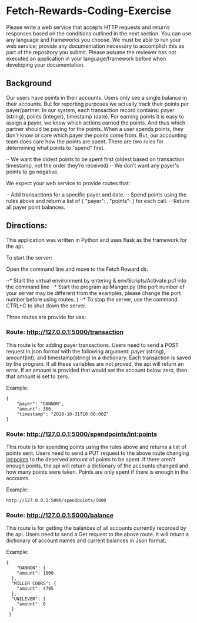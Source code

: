 # Fetch-Rewards-Coding-Exercise

Please write a web service that accepts HTTP requests and returns responses based on the conditions outlined in the next section. You can use any language and frameworks you choose. We must be able to run your web service; provide any documentation necessary to accomplish this as part of the repository you submit. Please assume the reviewer has not executed an application in your language/framework before when developing your documentation.

## Background

Our users have points in their accounts. Users only see a single balance in their accounts. But for reporting purposes we actually track their points per payer/partner. In our system, each transaction record contains: payer (string), points (integer), timestamp (date). For earning points it is easy to assign a payer, we know which actions earned the points. And thus which partner should be paying for the points. When a user spends points, they don't know or care which payer the points come from. But, our accounting team does care how the points are spent. There are two rules for determining what points to "spend" first.

⋅⋅ We want the oldest points to be spent first (oldest based on transaction timestamp, not the order they’re received) 
⋅⋅ We don’t want any payer's points to go negative.

We expect your web service to provide routes that: 

⋅⋅ Add transactions for a specific payer and date. 
⋅⋅ Spend points using the rules above and return a list of { "payer": , "points": } for each call. 
⋅⋅ Return all payer point balances.

## Directions:

This application was written in Python and uses flask as the framework for the api.

To start the server:

Open the command line and move to the Fetch Reward dir.

⋅⋅* Start the virtual environment by entering & env/Scripts/Activate.ps1 into the command line
⋅⋅* Start the program apiManger.py (the port number of your server may be different from the examples, please change the port number before using routes. )
⋅⋅* To stop the server, use the command CTRL+C to shut down the server.

Three routes are provide for use:

### Route: http://127.0.0.1:5000/transaction

This route is for adding payer transactions. Users need to send a POST request in json format with the following argument: payer (string), amount(int), and timestamp(string) in a dictionary. Each transaction is saved by the program. If all these variables are not proved, the api will return an error. If an amount is provided that would set the account below zero, then that amount is set to zero. 

Example:
```
{
    "payer": "DANNON", 
    "amount": 300, 
    "timestamp": "2020-10-31T10:00:00Z"
}
```

### Route: http://127.0.0.1:5000/spendpoints/<int:points>

This route is for spending points using the rules above and returns a list of points sent. Users need to send a PUT request to the above route changing <int:points> to the deserved amount of points to be spent. If there aren't enough points, the api will return a dictionary of the accounts changed and how many points were taken. Points are only spent if there is enough in the accounts. 

Example:

```
http://127.0.0.1:5000/spendpoints/5000
```
### Route: http://127.0.0.1:5000/balance

This route is for getting the balances of all accounts currently recorded by the api. Users need to send a Get request to the above route. It will return a dictionary of account names and current balances in Json format. 

Example:
```
{
    "DANNON": {
    "amount": 1000
  },
  "MILLER COORS": {
    "amount": 4795
  },
  "UNILEVER": {
    "amount": 0
  }
 }
```
